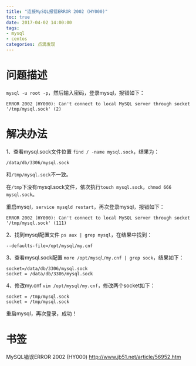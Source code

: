 ```yaml
---
title: "连接MySQL报错ERROR 2002 (HY000)"
toc: true
date: 2017-04-02 14:00:00
tags:
- mysql
- centos
categories: 点滴发现
---
```

# 问题描述
`mysql -u root -p`，然后输入密码，登录mysql，报错如下：

```
ERROR 2002 (HY000): Can't connect to local MySQL server through socket '/tmp/mysql.sock' (2)
```

<!--more-->

# 解决办法
1、查看mysql.sock文件位置
`find / -name mysql.sock`，结果为：

```
/data/db/3306/mysql.sock
```
和`/tmp/mysql.sock`不一致。

在`/tmp`下没有mysql.sock文件，依次执行`touch mysql.sock`，`chmod 666 mysql.sock`。

重启mysql，`service mysqld restart`，再次登录mysql，报错如下：
```
ERROR 2002 (HY000): Can't connect to local MySQL server through socket '/tmp/mysql.sock' (111)
```

2、找到mysql配置文件
`ps aux | grep mysql`，在结果中找到：
```
--defaults-file=/opt/mysql/my.cnf
```

3、查看mysql.sock配置
`more /opt/mysql/my.cnf | grep sock`，结果如下：
```
socket=/data/db/3306/mysql.sock
socket = /data/db/3306/mysql.sock
```

4、修改my.cnf
`vim /opt/mysql/my.cnf`，修改两个socket如下：
```
socket = /tmp/mysql.sock
socket = /tmp/mysql.sock
```

重启mysql，再次登录，成功！

# 书签
MySQL错误ERROR 2002 (HY000)
http://www.jb51.net/article/56952.htm